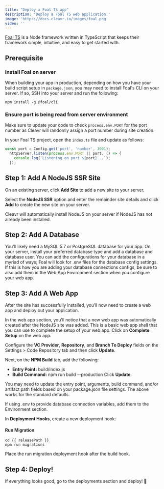 ```yaml
---
title: "Deploy a Foal TS app"
description: 'Deploy a Foal TS web application.'
image: 'https://docs.cleavr.io/images/foal.png'
video: ''
---
```


[Foal TS](https://foalts.org) is a Node framework written in TypeScript that keeps their framework simple, intuitive, and easy to get started with. 

## Prerequisite

### Install Foal on server
When building your app in production, depending on how you have your build script setup in `package.json`, you may need to install Foal's CLI on your 
server. If so, SSH into your server and run the following: 

```bashscript
npm install -g @foal/cli
```

### Ensure port is being read from server environment

Make sure to update your code to check `process.env.PORT` for the port number as Cleavr will randomly assign a port number during site creation. 

In your Foal TS project, open the `index.ts` file and update as follows: 

```typescript
const port = Config.get('port', 'number', 3001);
  httpServer.listen(process.env.PORT || port, () => {
    console.log(`Listening on port ${port}...`);
  });
```

## Step 1: Add A NodeJS SSR Site

On an existing server, click **Add Site** to add a new site to your server. 

Select the **NodeJS SSR** option and enter the remainder site details and click **Add** to create the new site on your server. 

Cleavr will automatically install NodeJS on your server if NodeJS has not already been installed.  

## Step 2: Add A Database

You'll likely need a MySQL 5.7 or PostgreSQL database for your app. On your server, install your preferred database type and add a 
database and database user. You can add the configurations for your database in a myriad of ways; Foal will look for .env files for 
the database config settings. If this is how you are adding your database connections configs, be sure to also add them in the Web App 
Environment section when you configure your web app. 

## Step 3: Add A Web App

After the site has successfully installed, you'll now need to create a web app and deploy out your application. 

In the web app section, you'll notice that a new web app was automatically created after the NodeJS site was added. This is a basic web app shell
that you can use to complete the setup of your web app. Click on **Complete Setup** on the web app. 

Configure the **VC Provider**, **Repository**, and **Branch To Deploy** fields on the Settings > Code Repository tab and then click **Update**.

Next, on the **NPM Build** tab, add the following: 
- **Entry Point:** build/index.js
- **Build Command:** npm run build --production
Click **Update**. 

<base-info>
You may need to update the entry point, arguments, build command, and/or artifact path fields based on your package.json file settings. 
The above works for the standard defaults.
</base-info>

If using .env to provide database connection variables, add them to the Environment section. 

In **Deployment Hooks**, create a new deployment hook: 

#### Run Migration
```bashscript
cd {{ releasePath }}
npm run migrations
```
Place the run migration deployment hook after the build hook. 


## Step 4: Deploy! 
If everything looks good, go to the deployments section and deploy! 🚀
